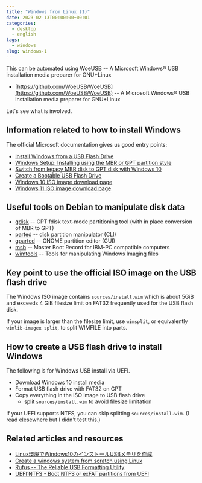 ```yaml
---
title: "Windows from Linux (1)"
date: 2023-02-13T00:00:00+00:01
categories:
  - desktop
  - english
tags:
  - windows
slug: windows-1
---
```


This can be automated using WoeUSB -- A Microsoft Windows® USB installation media preparer for GNU+Linux
- [https://github.com/WoeUSB/WoeUSB](https://github.com/WoeUSB/WoeUSB) -- A Microsoft Windows® USB installation media preparer for GNU+Linux

Let's see what is involved.

## Information related to how to install Windows

The official Microsoft documentation gives us good entry points:

- [Install Windows from a USB Flash Drive](https://learn.microsoft.com/en-us/windows-hardware/manufacture/desktop/install-windows-from-a-usb-flash-drive)
- [Windows Setup: Installing using the MBR or GPT partition style](https://learn.microsoft.com/en-us/windows-hardware/manufacture/desktop/windows-setup-installing-using-the-mbr-or-gpt-partition-style?source=recommendations&view=windows-11)
- [Switch from legacy MBR disk to GPT disk with Windows 10](https://learn.microsoft.com/en-us/windows-hardware/drivers/bringup/switch-from-legacy-mbr-disk-to-gpt-disk-with-windows-10)
- [Create a Bootable USB Flash Drive](https://learn.microsoft.com/en-US/windows-server-essentials/install/create-a-bootable-usb-flash-drive)
- [Windows 10 ISO image download page](https://www.microsoft.com/en-US/software-download/windows10ISO)
- [Windows 11 ISO image download page](https://www.microsoft.com/en-US/software-download/windows11)

## Useful tools on Debian to manipulate disk data 

- [gdisk](https://packages.debian.org/sid/gdisk) -- GPT fdisk text-mode partitioning tool (with in place conversion of MBR to GPT)
- [parted](https://packages.debian.org/sid/parted) -- disk partition manipulator (CLI)
- [gparted](https://packages.debian.org/sid/gparted) -- GNOME partition editor (GUI)
- [msb](https://packages.debian.org/sid/msb) -- Master Boot Record for IBM-PC compatible computers
- [wimtools](https://packages.debian.org/unstable/wimtools) -- Tools for manipulating Windows Imaging files

## Key point to use the official ISO image on the USB flash drive

The Windows ISO image contains `sources/install.wim` which is about 5GiB and exceeds 4 GiB filesize limit on FAT32 frequently used for the USB flash disk.

If your image is larger than the filesize limit, use `wimsplit`, or equivalently `wimlib-imagex split`, to split WIMFILE into parts.

## How to create a USB flash drive to install Windows

The following is for Windows USB install via UEFI.

- Download Windows 10 install media
- Format USB flash drive with FAT32 on GPT
- Copy everything in the ISO image to USB flash drive
  - split `sources/install.wim` to avoid filesize limitation

If your UEFI supports NTFS, you can skip splitting `sources/install.wim`.  (I
read elesewhere but I didn't test this.)

## Related articles and resources

- [Linux環境でWindows10のインストールUSBメモリを作成](https://blog.be-dama.com/2021/08/03/linux_winboot_usb/)
- [Create a windows system from scratch using Linux](http://reboot.pro/topic/20468-create-a-windows-system-from-scratch-using-linux/)
- [Rufus -- The Reliable USB Formatting Utility](https://github.com/pbatard/rufus)
- [UEFI:NTFS - Boot NTFS or exFAT partitions from UEFI](https://github.com/pbatard/uefi-ntfs)

<!-- vim: set sw=4 sts=4 ai si et tw=79 ft=markdown: -->
